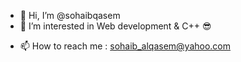 - 👋 Hi, I’m @sohaibqasem
- 👀 I’m interested in Web development & C++ 😎
<!--- - 🌱 I’m currently learning ... --->
<!--- - 💞️ I’m looking to collaborate on ... --->
- 📫 How to reach me : sohaib_alqasem@yahoo.com

<!---
sohaibqasem/sohaibqasem is a ✨ special ✨ repository because its `README.md` (this file) appears on your GitHub profile.
You can click the Preview link to take a look at your changes.
--->
